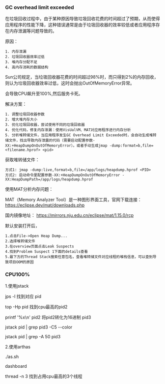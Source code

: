 ### GC overhead limit exceeded
在垃圾回收过程中，由于某种原因导致垃圾回收花费的时间超过了预期，从而使得应用程序的性能下降，这种错误通常是由于垃圾回收器的效率较低或者应用程序存在内存泄漏等问题导致的。

原因：
```text
1. 内存泄漏
2. 垃圾回收器效率过低
3. 堆内存分配不足
4. 高内存消耗的数据结构
```

Sun公司规定，当垃圾回收器花费的时间超过98%时，而只得到2%的内存回收，则认为垃圾回收器效率过低，这时会抛出OutOfMemoryError异常。

会导致CPU飙升至100%,然后服务卡死。

解决方案：
```text
1. 调整垃圾回收器参数
2. 增大堆内存大小
3. 优化垃圾回收器，尝试使用不同的垃圾回收器
4. 优化代码，修复内存泄漏：使用VisUalVM、MAT对应用程序进行内存分析
5. 分析堆转储文件，当应用程序发生GC Overhead Limit Exceeded时，会自动生成堆转储文件，找出导致内存泄露的代码（需要启动配置参数-XX:+HeapDumpOnOutOfMemoryError）。或者手动生成jmap -dump:format=b,file=<filename.hprof> <pid>
```

获取堆转储文件：
```text
方式1: jmap -dump:live,format=b,file=/app/logs/heapdump.hprof <PID>
方式2: 启动命令里配置参数-XX:+HeapDumpOnOutOfMemoryError -XX:HeapDumpPath=/app/logs/heapdump.hprof
```

使用MAT分析内存问题：

MAT（Memory Analyzer Tool）是一种图形界面工具，官网下载连接：https://eclipse.dev/mat/downloads.php

国内镜像地址：	https://mirrors.nju.edu.cn/eclipse/mat/1.15.0/rcp

默认安装打开后，
```text
1.点击File->Open Heap Dump...
2.选择堆转储文件
3.在overview页面点击Leak Suspects
4.找到Problem Suspect 1下面的details查看
5.最下方的Thread Stack搜索任意包名，查看堆转储文件对应线程的堆栈信息，可以查到导致项目OOM的原因
```

### CPU100%
1.使用jstack

jps -l 找到对应 pid

top -Hp pid 找到cpu最高的pid2

printf '%x\n' pid2 将pid2转化为16进制 pid3

jstack pid | grep pid3 -C5 --color

jstack pid | grep -A 50 pid3

2.使用arthas

./as.sh

dashboard

thread -n 3 找到占用cpu最高的3个线程
